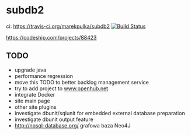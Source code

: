 subdb2
======

ci:
https://travis-ci.org/marekpulka/subdb2 [![Build Status](https://travis-ci.org/marekpulka/subdb2.svg?branch=master)](https://travis-ci.org/marekpulka/subdb2)

https://codeship.com/projects/88423


TODO
----
- upgrade java
- performance regression
- move this TODO to better backlog management service
- try to add project to www.openhub.net
- integrate Docker
- site main page
- other site plugins
- investigate dbunit/sqlunit for embedded external database preparation
- investigate dbunit output feature
- http://nosql-database.org/ grafowa baza Neo4J
